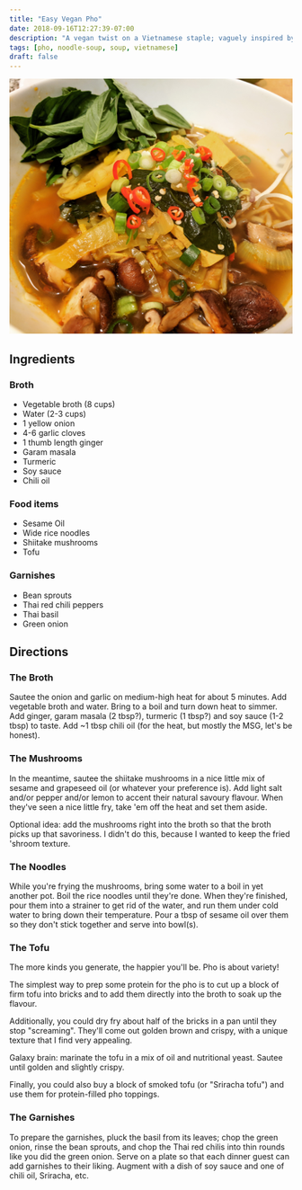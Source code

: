 ```yaml
---
title: "Easy Vegan Pho"
date: 2018-09-16T12:27:39-07:00
description: "A vegan twist on a Vietnamese staple; vaguely inspired by the scrumptious vegan Hoi An street food."
tags: [pho, noodle-soup, soup, vietnamese]
draft: false
---
```


<img src="../../images/food/easy-vegan-pho.jpg" alt="easy vegan pho" />

## Ingredients

### Broth

* Vegetable broth (8 cups)
* Water (2-3 cups)
* 1 yellow onion 
* 4-6 garlic cloves
* 1 thumb length ginger
* Garam masala
* Turmeric
* Soy sauce
* Chili oil

### Food items

* Sesame Oil
* Wide rice noodles
* Shiitake mushrooms
* Tofu

### Garnishes 

* Bean sprouts
* Thai red chili peppers
* Thai basil
* Green onion

## Directions

### The Broth

Sautee the onion and garlic on medium-high heat for about 5 minutes. Add
vegetable broth and water. Bring to a boil and turn down heat to simmer. Add
ginger, garam masala (2 tbsp?), turmeric (1 tbsp?) and soy sauce (1-2 tbsp) to
taste. Add ~1 tbsp chili oil (for the heat, but mostly the MSG, let's be
honest).

### The Mushrooms

In the meantime, sautee the shiitake mushrooms in a nice little mix of sesame
and grapeseed oil (or whatever your preference is). Add light salt and/or pepper
and/or lemon to accent their natural savoury flavour. When they've seen a nice
little fry, take 'em off the heat and set them aside.

Optional idea: add the mushrooms right into the broth so that the broth picks up
that savoriness. I didn't do this, because I wanted to keep the fried 'shroom
texture.

### The Noodles

While you're frying the mushrooms, bring some water to a boil in yet another
pot. Boil the rice noodles until they're done. When they're finished, pour them
into a strainer to get rid of the water, and run them under cold water to bring
down their temperature. Pour a tbsp of sesame oil over them so they don't stick
together and serve into bowl(s).

### The Tofu

The more kinds you generate, the happier you'll be. Pho is about variety!

The simplest way to prep some protein for the pho is to cut up a block of firm
tofu into bricks and to add them directly into the broth to soak up the flavour.

Additionally, you could dry fry about half of the bricks in a pan until they
stop "screaming". They'll come out golden brown and crispy, with a unique
texture that I find very appealing.

Galaxy brain: marinate the tofu in a mix of oil and nutritional yeast. Sautee
until golden and slightly crispy.

Finally, you could also buy a block of smoked tofu (or "Sriracha tofu") and use
them for protein-filled pho toppings.

### The Garnishes

To prepare the garnishes, pluck the basil from its leaves; chop the green onion,
rinse the bean sprouts, and chop the Thai red chilis into thin rounds like you
did the green onion. Serve on a plate so that each dinner guest can add
garnishes to their liking. Augment with a dish of soy sauce and one of chili
oil, Sriracha, etc.

